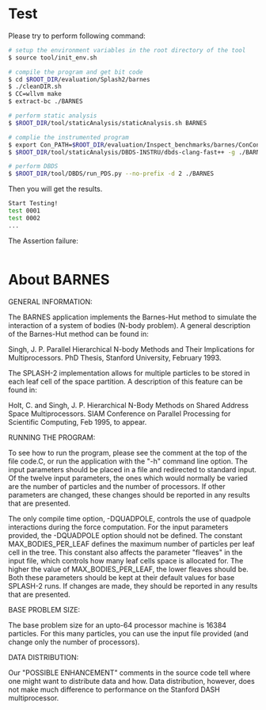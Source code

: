 # Test

Please try to perform following command:

```sh
# setup the environment variables in the root directory of the tool
$ source tool/init_env.sh

# compile the program and get bit code
$ cd $ROOT_DIR/evaluation/Splash2/barnes
$ ./cleanDIR.sh
$ CC=wllvm make
$ extract-bc ./BARNES

# perform static analysis
$ $ROOT_DIR/tool/staticAnalysis/staticAnalysis.sh BARNES

# complie the instrumented program
$ export Con_PATH=$ROOT_DIR/evaluation/Inspect_benchmarks/barnes/ConConfig.BARNES
$ $ROOT_DIR/tool/staticAnalysis/DBDS-INSTRU/dbds-clang-fast++ -g ./BARNES.bc -o BARNES -lpthread -ldl

# perform DBDS
$ $ROOT_DIR/tool/DBDS/run_PDS.py --no-prefix -d 2 ./BARNES
```

Then you will get the results.

```sh
Start Testing!
test 0001
test 0002
...
```

The Assertion failure:

```sh
```

# About BARNES

GENERAL INFORMATION:

The BARNES application implements the Barnes-Hut method to simulate the 
interaction of a system of bodies (N-body problem).  A general description 
of the Barnes-Hut method can be found in:

Singh, J. P.  Parallel Hierarchical N-body Methods and Their Implications
     for Multiprocessors.  PhD Thesis, Stanford University, February 1993.

The SPLASH-2 implementation allows for multiple particles to be stored in 
each leaf cell of the space partition.  A description of this feature 
can be found in:

Holt, C. and Singh, J. P.  Hierarchical N-Body Methods on Shared Address 
     Space Multiprocessors.  SIAM Conference on Parallel Processing
     for Scientific Computing, Feb 1995, to appear.

RUNNING THE PROGRAM:

To see how to run the program, please see the comment at the top of the
file code.C, or run the application with the "-h" command line option.
The input parameters should be placed in a file and redirected to standard 
input.  Of the twelve input parameters, the ones which would normally be 
varied are the number of particles and the number of processors.  If other 
parameters are changed, these changes should be reported in any results 
that are presented.

The only compile time option, -DQUADPOLE, controls the use of quadpole
interactions during the force computation.  For the input parameters
provided, the -DQUADPOLE option should not be defined.  The constant 
MAX_BODIES_PER_LEAF defines the maximum number of particles per leaf 
cell in the tree.  This constant also affects the parameter "fleaves" in 
the input file, which controls how many leaf cells space is allocated for.
The higher the value of MAX_BODIES_PER_LEAF, the lower fleaves should be.
Both these parameters should be kept at their default values for base
SPLASH-2 runs. If changes are made, they should be reported in any results 
that are presented.  

BASE PROBLEM SIZE:

The base problem size for an upto-64 processor machine is 16384 particles. 
For this many particles, you can use the input file provided (and change 
only the number of processors).

DATA DISTRIBUTION:

Our "POSSIBLE ENHANCEMENT" comments in the source code tell where one 
might want to distribute data and how. Data distribution, however, does 
not make much difference to performance on the Stanford DASH 
multiprocessor.
